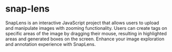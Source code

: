 # snap-lens
 SnapLens is an interactive JavaScript project that allows users to upload and manipulate images with zooming functionality. Users can create tags on specific areas of the image by dragging their mouse, resulting in highlighted areas and generated boxes on the screen. Enhance your image exploration and annotation experience with SnapLens.

